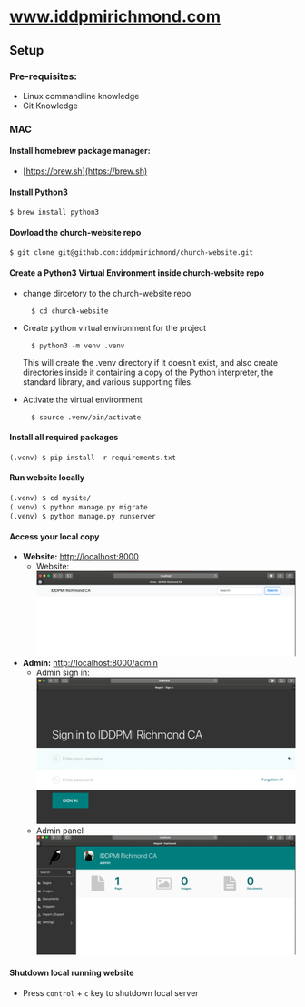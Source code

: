 # www.iddpmirichmond.com
## Setup

###	Pre-requisites:
- Linux commandline knowledge
- Git Knowledge

### MAC

#### Install homebrew package manager:
- [https://brew.sh](https://brew.sh)

#### Install Python3

	$ brew install python3


#### Dowload the church-website repo 

	$ git clone git@github.com:iddpmirichmond/church-website.git

#### Create a Python3 Virtual Environment inside church-website repo

- change dircetory to the church-website repo

		$ cd church-website

- Create python virtual environment for the project


		$ python3 -m venv .venv


	This will create the .venv directory if it doesn’t exist, and also create directories inside it containing a copy of the Python interpreter, the standard library, and various supporting files.

- Activate the virtual environment

	
		$ source .venv/bin/activate
	

#### Install all required packages

	(.venv) $ pip install -r requirements.txt

#### Run website locally

	(.venv) $ cd mysite/
	(.venv) $ python manage.py migrate
   	(.venv) $ python manage.py runserver

#### Access your local copy
- **Website:** [http://localhost:8000](http://localhost:8000)
	- Website: 
![website.png](docs/images/website.png)
- **Admin:** [http://localhost:8000/admin](http://localhost:8000/admin)
	- Admin sign in:
![admin-login.png](docs/images/admin-login.png)
	- Admin panel
![admin-panel.png](docs/images/admin-panel.png) 

#### Shutdown local running website
- Press `control` + `c` key to shutdown local server
